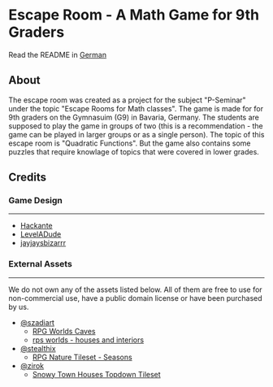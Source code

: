 # Escape Room - A Math Game for 9th Graders
Read the README in [German](README.de.md)

## About
The escape room was created as a project for the subject "P-Seminar" under the topic "Escape Rooms for Math classes". The game is made for for 9th graders on the Gymnasuim (G9) in Bavaria, Germany. The students are supposed to play the game in groups of two (this is a recommendation - the game can be played in larger groups or as a single person). The topic of this escape room is "Quadratic Functions". But the game also contains some puzzles that require knowlage of topics that were covered in lower grades. 

## Credits
### Game Design
---
- [Hackante](https://github.com/Hackante)
- [LevelADude](https://github.com/LevelADude)
- [jayjaysbizarrr](https://github.com/jayjaysbizarrr)

### External Assets
---
We do not own any of the assets listed below. All of them are free to use for non-commercial use, have a public domain license or have been purchased by us.
- [@szadiart](https://itch.io/profile/szadiart)
  - [RPG Worlds Caves](https://assetstore.unity.com/packages/2d/environments/rpg-worlds-caves-167274)
  - [rps worlds - houses and interiors](https://szadiart.itch.io/rpg-worlds-houses-and-interiors)
- [@stealthix](https://itch.io/profile/stealthix)
  - [RPG Nature Tileset - Seasons](https://stealthix.itch.io/rpg-nature-tileset)
- [@zirok](https://itch.io/profile/zirok)
  - [Snowy Town Houses Topdown Tileset](https://zirok.itch.io/topdown-snow-town-tilemap)
